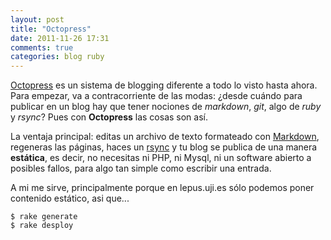```yaml
---
layout: post
title: "Octopress"
date: 2011-11-26 17:31
comments: true
categories: blog ruby
---
```


[Octopress](http://octopress.org) es un sistema de blogging diferente a todo lo visto hasta ahora. Para
empezar, va a contracorriente de las modas: ¿desde cuándo para publicar en un
blog hay que tener nociones de *markdown*, *git*, algo de *ruby* y *rsync*? Pues con **Octopress** las
cosas son así.

La ventaja principal: editas un archivo de texto formateado con
[Markdown](http://es.wikipedia.org/wiki/Markdown), regeneras las páginas, haces un
[rsync](http://es.wikipedia.org/wiki/Rsync) y tu blog se
publica de una manera **estática**, es decir, no necesitas ni PHP, ni Mysql, ni
un software abierto a posibles fallos, para algo tan simple como escribir una
entrada.

A mi me sirve, principalmente porque en lepus.uji.es sólo podemos poner
contenido estático, asi que...

```
$ rake generate
$ rake desploy
```
